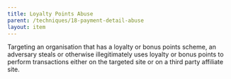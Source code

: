 ```yaml
---
title: Loyalty Points Abuse
parent: /techniques/18-payment-detail-abuse
layout: item
---
```


<p>Targeting an organisation that has a loyalty or bonus points scheme, an adversary steals or otherwise illegitimately uses loyalty or bonus points to perform transactions either on the targeted site or on a third party affiliate site.</p>
